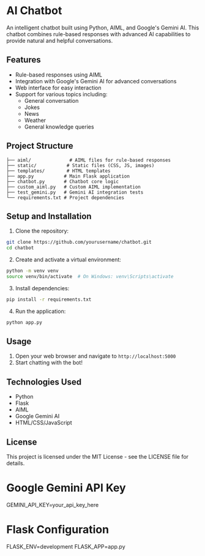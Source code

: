 # AI Chatbot

An intelligent chatbot built using Python, AIML, and Google's Gemini AI. This chatbot combines rule-based responses with advanced AI capabilities to provide natural and helpful conversations.

## Features

- Rule-based responses using AIML
- Integration with Google's Gemini AI for advanced conversations
- Web interface for easy interaction
- Support for various topics including:
  - General conversation
  - Jokes
  - News
  - Weather
  - General knowledge queries

## Project Structure

```
├── aiml/              # AIML files for rule-based responses
├── static/           # Static files (CSS, JS, images)
├── templates/        # HTML templates
├── app.py           # Main Flask application
├── chatbot.py       # Chatbot core logic
├── custom_aiml.py   # Custom AIML implementation
├── test_gemini.py   # Gemini AI integration tests
└── requirements.txt # Project dependencies
```

## Setup and Installation

1. Clone the repository:
```bash
git clone https://github.com/yourusername/chatbot.git
cd chatbot
```

2. Create and activate a virtual environment:
```bash
python -m venv venv
source venv/bin/activate  # On Windows: venv\Scripts\activate
```

3. Install dependencies:
```bash
pip install -r requirements.txt
```

4. Run the application:
```bash
python app.py
```

## Usage

1. Open your web browser and navigate to `http://localhost:5000`
2. Start chatting with the bot!

## Technologies Used

- Python
- Flask
- AIML
- Google Gemini AI
- HTML/CSS/JavaScript

## License

This project is licensed under the MIT License - see the LICENSE file for details.

# Google Gemini API Key
GEMINI_API_KEY=your_api_key_here

# Flask Configuration
FLASK_ENV=development
FLASK_APP=app.py 